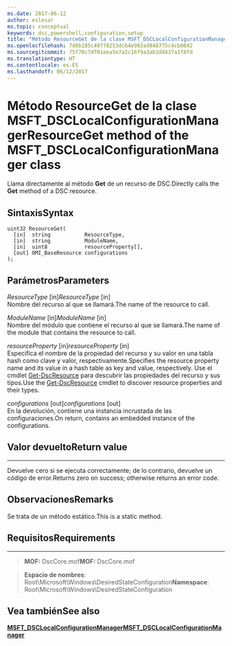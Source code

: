 ```yaml
---
ms.date: 2017-06-12
author: eslesar
ms.topic: conceptual
keywords: dsc,powershell,configuration,setup
title: "Método ResourceGet de la clase MSFT_DSCLocalConfigurationManager"
ms.openlocfilehash: 7d8b185c49778253dcb4e983ad948775c4cb0842
ms.sourcegitcommit: 75f70c7df01eea5e7a2c16f9a3ab1dd437a1f8fd
ms.translationtype: HT
ms.contentlocale: es-ES
ms.lasthandoff: 06/12/2017
---
```

# <a name="resourceget-method-of-the-msftdsclocalconfigurationmanager-class"></a><span data-ttu-id="0b537-103">Método ResourceGet de la clase MSFT_DSCLocalConfigurationManager</span><span class="sxs-lookup"><span data-stu-id="0b537-103">ResourceGet method of the MSFT_DSCLocalConfigurationManager class</span></span>

<span data-ttu-id="0b537-104">Llama directamente al método **Get** de un recurso de DSC.</span><span class="sxs-lookup"><span data-stu-id="0b537-104">Directly calls the **Get** method of a DSC resource.</span></span>

<a name="syntax"></a><span data-ttu-id="0b537-105">Sintaxis</span><span class="sxs-lookup"><span data-stu-id="0b537-105">Syntax</span></span>
------

```mof
uint32 ResourceGet(
  [in]  string           ResourceType,
  [in]  string           ModuleName,
  [in]  uint8            resourceProperty[],
  [out] OMI_BaseResource configurations
);
```

<a name="parameters"></a><span data-ttu-id="0b537-106">Parámetros</span><span class="sxs-lookup"><span data-stu-id="0b537-106">Parameters</span></span>
----------

<span data-ttu-id="0b537-107">*ResourceType* \[in\]</span><span class="sxs-lookup"><span data-stu-id="0b537-107">*ResourceType* \[in\]</span></span>  
<span data-ttu-id="0b537-108">Nombre del recurso al que se llamará.</span><span class="sxs-lookup"><span data-stu-id="0b537-108">The name of the resource to call.</span></span>

<span data-ttu-id="0b537-109">*ModuleName* \[in\]</span><span class="sxs-lookup"><span data-stu-id="0b537-109">*ModuleName* \[in\]</span></span>  
<span data-ttu-id="0b537-110">Nombre del módulo que contiene el recurso al que se llamará.</span><span class="sxs-lookup"><span data-stu-id="0b537-110">The name of the module that contains the resource to call.</span></span>

<span data-ttu-id="0b537-111">*resourceProperty* \[in\]</span><span class="sxs-lookup"><span data-stu-id="0b537-111">*resourceProperty* \[in\]</span></span>  
<span data-ttu-id="0b537-112">Especifica el nombre de la propiedad del recurso y su valor en una tabla hash como clave y valor, respectivamente.</span><span class="sxs-lookup"><span data-stu-id="0b537-112">Specifies the resource property name and its value in a hash table as key and value, respectively.</span></span> <span data-ttu-id="0b537-113">Use el cmdlet [Get-DscResource](https://technet.microsoft.com/en-us/library/dn521625.aspx) para descubrir las propiedades del recurso y sus tipos.</span><span class="sxs-lookup"><span data-stu-id="0b537-113">Use the [Get-DscResource](https://technet.microsoft.com/en-us/library/dn521625.aspx) cmdlet to discover resource properties and their types.</span></span>

<span data-ttu-id="0b537-114">*configurations* \[out\]</span><span class="sxs-lookup"><span data-stu-id="0b537-114">*configurations* \[out\]</span></span>  
<span data-ttu-id="0b537-115">En la devolución, contiene una instancia incrustada de las configuraciones.</span><span class="sxs-lookup"><span data-stu-id="0b537-115">On return, contains an embedded instance of the configurations.</span></span>

## <a name="return-value"></a><span data-ttu-id="0b537-116">Valor devuelto</span><span class="sxs-lookup"><span data-stu-id="0b537-116">Return value</span></span>
------------

<span data-ttu-id="0b537-117">Devuelve cero si se ejecuta correctamente; de lo contrario, devuelve un código de error.</span><span class="sxs-lookup"><span data-stu-id="0b537-117">Returns zero on success; otherwise returns an error code.</span></span>

## <a name="remarks"></a><span data-ttu-id="0b537-118">Observaciones</span><span class="sxs-lookup"><span data-stu-id="0b537-118">Remarks</span></span>

<span data-ttu-id="0b537-119">Se trata de un método estático.</span><span class="sxs-lookup"><span data-stu-id="0b537-119">This is a static method.</span></span>

## <a name="requirements"></a><span data-ttu-id="0b537-120">Requisitos</span><span class="sxs-lookup"><span data-stu-id="0b537-120">Requirements</span></span>
------------
><span data-ttu-id="0b537-121">**MOF:** DscCore.mof</span><span class="sxs-lookup"><span data-stu-id="0b537-121">**MOF:** DscCore.mof</span></span>

><span data-ttu-id="0b537-122">**Espacio de nombres**: Root\Microsoft\Windows\DesiredStateConfiguration</span><span class="sxs-lookup"><span data-stu-id="0b537-122">**Namespace**: Root\Microsoft\Windows\DesiredStateConfiguration</span></span>


## <a name="see-also"></a><span data-ttu-id="0b537-123">Vea también</span><span class="sxs-lookup"><span data-stu-id="0b537-123">See also</span></span>


[<span data-ttu-id="0b537-124">**MSFT_DSCLocalConfigurationManager**</span><span class="sxs-lookup"><span data-stu-id="0b537-124">**MSFT_DSCLocalConfigurationManager**</span></span>](msft-dsclocalconfigurationmanager.md)


 

 



